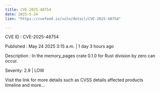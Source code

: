 ```yaml
---
title: CVE-2025-48754
date: 2025-5-24
lien: "https://cvefeed.io/vuln/detail/CVE-2025-48754"

---
```


CVE ID : CVE-2025-48754

Published :  May 24
2025
3:15 a.m. | 1 day
3 hours ago

Description : In the memory_pages crate 0.1.0 for Rust
division by zero can occur.

Severity: 2.9 | LOW

Visit the link for more details
such as CVSS details
affected products
timeline
and more...
